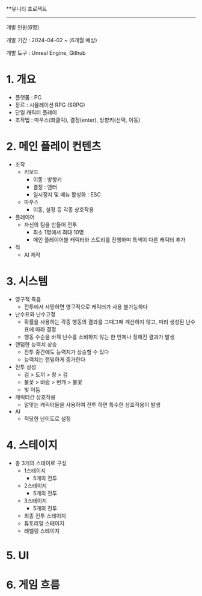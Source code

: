 
**유니티 프로젝트

---

개발 인원(6명)

개발 기간 : 2024-04-02 ~ (6개월 예상)

개발 도구 : Unreal Engine, Github

  
# 1.  개요

- 플랫폼 : PC
- 장르 : 시뮬레이션 RPG (SRPG)
- 단일 캐릭터 플레이
- 조작법 : 마우스(좌클릭), 결정(enter), 방향키(선택, 이동)

# 2.  메인 플레이 컨텐츠

- 조작
	- 키보드
		- 이동 : 방향키
		- 결정 : 엔터
		- 일시정지 및 메뉴 활성화 : ESC  
	- 마우스
		- 이동, 설정 등 각종 상호작용
- 플레이어
	- 자신의 팀을 만들어 전투 
		- 최소 1명에서 최대 10명
		- 메인 플레이어블 캐릭터와 스토리를 진행하며 특색이 다른 캐릭터 추가
- 적
	- AI 제작

# 3.  시스템

- 영구적 죽음
	- 전투에서 사망하면 영구적으로 캐릭터가 사용 불가능하다
- 난수표와 난수고정
	- 확률을 사용하는 각종 행동의 결과를 그때그때 계산하지 않고, 미리 생성된 난수표에 따라 결정
	- 행동 수순을 바꿔 난수를 소비하지 않는 한 언제나 정해진 결과가 발생
- 랜덤한 능력치 상승
	- 전투 중간에도 능력치가 상승할 수 있다
	- 능력치는 랜덤하게 증가한다
- 전투 상성
	- 검 > 도끼 > 창 > 검
	- 불꽃 > 바람 > 번개 > 불꽃
	- 빛 어둠
- 캐릭터간 상호작용
	- 알맞는 캐릭터들을 사용하여 전투 하면 특수한 상호작용이 발생
- AI
	- 적당한 난이도로 설정
# 4.  스테이지

- 총 3개의 스테이로 구성
	- 1스테이지
		- 5개의 전투
	- 2스테이지
		- 5개의 전투
	- 3스테이지
		- 5개의 전투
	- 최종 전투 스테이지
	- 튜토리얼 스테이지
	- 레벨링 스테이지

# 5.  UI



# 6.  게임 흐름
